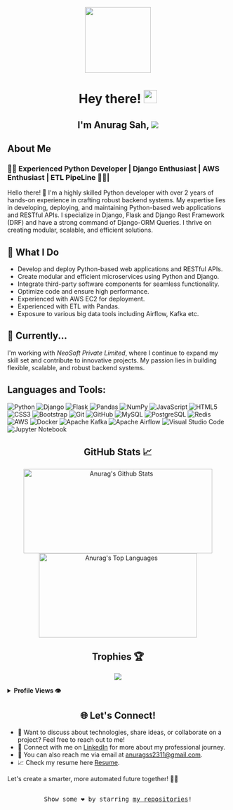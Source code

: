 <!-- Header -->
<p align="center">
  <img src="https://media.giphy.com/media/hvRJCLFzcasrR4ia7z/giphy.gif" width="150">
</p>
<h1 align="center">Hey there! <img src="https://media.giphy.com/media/3o6Zt481isNVuQIuW8/giphy.gif" width="30"></h1>
<h2 align="center"> I'm Anurag Sah, <img src="https://readme-typing-svg.herokuapp.com?font=Urbanist&width=200&vCenter=true&height=18&color=0074C8&lines=a+Passionate+Coder;a+Software+Engineer;a+Quick+Learner;a+Multitasker"></h2>

## About Me
### 👨‍💻 Experienced Python Developer | Django Enthusiast | AWS Enthusiast | ETL PipeLine 👨‍💻|

Hello there! 👋 I'm a highly skilled Python developer with over 2 years of hands-on experience in crafting robust backend systems. My expertise lies in developing, deploying, and maintaining Python-based web applications and RESTful APIs. I specialize in Django, Flask and Django Rest Framework (DRF) and have a strong command of Django-ORM Queries. I thrive on creating modular, scalable, and efficient solutions. 

## 🚀 What I Do
- Develop and deploy Python-based web applications and RESTful APIs.
- Create modular and efficient microservices using Python and Django.
- Integrate third-party software components for seamless functionality.
- Optimize code and ensure high performance.
- Experienced with AWS EC2 for deployment.
- Experienced with ETL with Pandas.
- Exposure to various big data tools including Airflow, Kafka etc.

## 🌟 Currently...
I'm working with *NeoSoft Private Limited*, where I continue to expand my skill set and contribute to innovative projects. My passion lies in building flexible, scalable, and robust backend systems.


## Languages and Tools: 

![Python](https://img.shields.io/badge/-Python-3776AB?logo=python&logoColor=white)
![Django](https://img.shields.io/badge/-Django-092E20?logo=Django&logoColor=white)
![Flask](https://img.shields.io/badge/-Flask-000000?logo=Flask&logoColor=white)
![Pandas](https://img.shields.io/badge/-Pandas-150458?logo=Pandas&logoColor=white)
![NumPy](https://img.shields.io/badge/-NumPy-013243?logo=NumPy&logoColor=white)
![JavaScript](https://img.shields.io/badge/-JavaScript-F7DF1E?logo=JavaScript&logoColor=black)
![HTML5](https://img.shields.io/badge/-HTML5-E34F26?logo=html5&logoColor=white)
![CSS3](https://img.shields.io/badge/-CSS3-1572B6?logo=css3&logoColor=white)
![Bootstrap](https://img.shields.io/badge/-Bootstrap-7952B3?logo=Bootstrap&logoColor=white)
![Git](https://img.shields.io/badge/-Git-F05032?logo=Git&logoColor=white)
![GitHub](https://img.shields.io/badge/-GitHub-181717?logo=GitHub&logoColor=white)
![MySQL](https://img.shields.io/badge/-MySQL-4479A1?logo=MySQL&logoColor=white)
![PostgreSQL](https://img.shields.io/badge/-PostgreSQL-336791?logo=PostgreSQL&logoColor=white)
![Redis](https://img.shields.io/badge/-Redis-DC382D?logo=Redis&logoColor=white)
![AWS](https://img.shields.io/badge/-AWS-232F3E?logo=Amazon-AWS&logoColor=white)
![Docker](https://img.shields.io/badge/-Docker-2496ED?logo=Docker&logoColor=white)
![Apache Kafka](https://img.shields.io/badge/-Apache%20Kafka-231F20?logo=Apache%20Kafka&logoColor=white)
![Apache Airflow](https://img.shields.io/badge/-Apache%20Airflow-017CEE?logo=Apache%20Airflow&logoColor=white)
![Visual Studio Code](https://img.shields.io/badge/-Visual%20Studio%20Code-007ACC?logo=Visual%20Studio%20Code&logoColor=white)
![Jupyter Notebook](https://img.shields.io/badge/-Jupyter%20Notebook-F37626?logo=Jupyter&logoColor=white)


<!-- Stats -->
<h2 align="center">GitHub Stats 📈</h2>
<p align="center">
  <a href="#"><img alt="Anurag's Github Stats" src="https://denvercoder1-github-readme-stats.vercel.app/api/?username=anurag835&show_icons=true&count_private=true&theme=dark&hide_border=true&bg_color=151515&title_color=f2f2f2&icon_color=79fe96" height="192px" width="430px"></a>
  <a href="#"><img alt="Anurag's Top Languages" src="https://github-readme-stats.vercel.app/api/top-langs/?username=anurag835&langs_count=8&count_private=true&layout=compact&theme=dark&hide_border=true&hide=Jupyter%20notebook,less&bg_color=151515&title_color=f2f2f2&icon_color=79fe96" height="192px" width="360px"></a><br>
<!--   <b>Note:</b> <i>Top languages is only a metric of the languages my public code consists of and doesn't reflect experience or skill level.</i> -->
</p>

<!-- Trophies -->
<h2 align="center">Trophies 🏆</h2>
<p align="center">
  <img src="https://github-profile-trophy.vercel.app/?username=anurag835&theme=juicyfresh&no-frame=true&row=1&&margin-w=20&no-bg=true">
</p>

<details>
  <summary><b> Profile Views 👁️</b></summary>
  <br>
  <img src="https://komarev.com/ghpvc/?username=anurag835&label=PROFILE+VIEWS&style=for-the-badge&color=brightgreen">
</details>

<!-- Contact -->
<h2 align="center">🌐 Let's Connect!</h2>

- 💬 Want to discuss about technologies, share ideas, or collaborate on a project? Feel free to reach out to me!
- 📱 Connect with me on [LinkedIn](https://www.linkedin.com/in/anuragkumar15/) for more about my professional journey.
- 📧 You can also reach me via email at [anuragss2311@gmail.com](mailto:anuragss2311@gmail.com).
- 📈 Check my resume here [Resume](https://drive.google.com/file/d/1aaiuMZB2bZ97YqnX7RvKqWxxBv10WLNl/view?usp=drivesdk).

Let's create a smarter, more automated future together! 🤝🤖


<!-- Footer -->
<p align="center">
  <samp>
    <br>
    Show some ❤️ by starring <a href="https://github.com/anurag835?tab=repositories">my repositories</a>!
  </samp>
</p>
